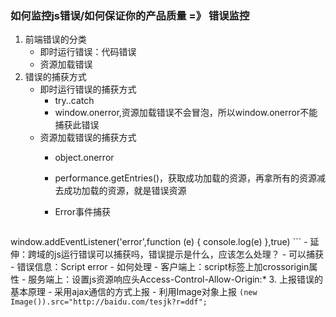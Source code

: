 ### 如何监控js错误/如何保证你的产品质量 =》  错误监控

1. 前端错误的分类
    - 即时运行错误：代码错误
    - 资源加载错误
2. 错误的捕获方式
    - 即时运行错误的捕获方式
        - try..catch
        - window.onerror,资源加载错误不会冒泡，所以window.onerror不能捕获此错误
    - 资源加载错误的捕获方式
        - object.onerror
        - performance.getEntries()，获取成功加载的资源，再拿所有的资源减去成功加载的资源，就是错误资源
        - Error事件捕获
        
            ```
window.addEventListener('error',function (e) {
                console.log(e)
            },true)
            ```
    - 延伸：跨域的js运行错误可以捕获吗，错误提示是什么，应该怎么处理？
        - 可以捕获
        - 错误信息：Script error
        - 如何处理
            - 客户端上：script标签上加crossorigin属性
            - 服务端上：设置js资源响应头Access-Control-Allow-Origin:*
3. 上报错误的基本原理
    - 采用ajax通信的方式上报
    - 利用Image对象上报
        `(new Image()).src="http://baidu.com/tesjk?r=ddf";`



